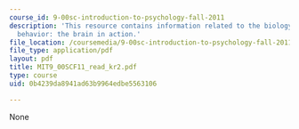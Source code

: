 ```yaml
---
course_id: 9-00sc-introduction-to-psychology-fall-2011
description: 'This resource contains information related to the biology of mind and
  behavior: the brain in action.'
file_location: /coursemedia/9-00sc-introduction-to-psychology-fall-2011/0b4239da8941ad63b9964edbe5563106_MIT9_00SCF11_read_kr2.pdf
file_type: application/pdf
layout: pdf
title: MIT9_00SCF11_read_kr2.pdf
type: course
uid: 0b4239da8941ad63b9964edbe5563106

---
```

None